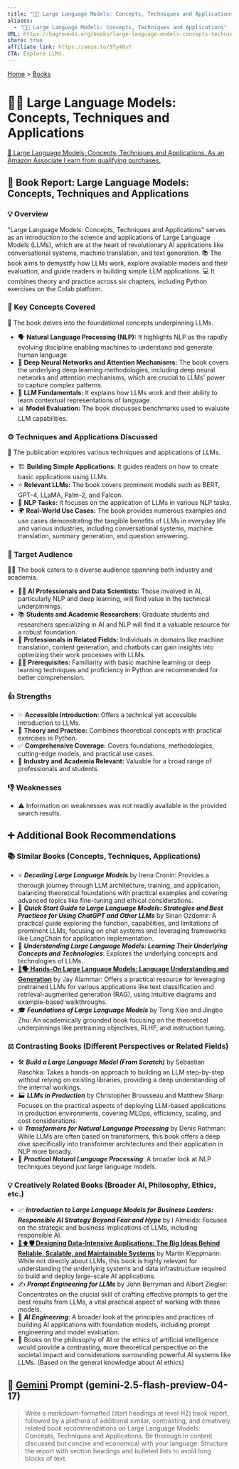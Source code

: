 ```yaml
---
title: "🤖🦜 Large Language Models: Concepts, Techniques and Applications"
aliases:
  - "🤖🦜 Large Language Models: Concepts, Techniques and Applications"
URL: https://bagrounds.org/books/large-language-models-concepts-techniques-and-applications
share: true
affiliate link: https://amzn.to/3Ty40sY
CTA: Explore LLMs.
---
```

[Home](../index.md) > [Books](./index.md)  
# 🤖🦜 Large Language Models: Concepts, Techniques and Applications  
[🛒 Large Language Models: Concepts, Techniques and Applications. As an Amazon Associate I earn from qualifying purchases.](https://amzn.to/3Ty40sY)  
  
## 📖 Book Report: Large Language Models: Concepts, Techniques and Applications  
  
### 💡 Overview  
  
"Large Language Models: Concepts, Techniques and Applications" serves as an introduction to the science and applications of Large Language Models (LLMs), which are at the heart of revolutionary AI applications like conversational systems, machine translation, and text generation. 📚 The book aims to demystify how LLMs work, explore available models and their evaluation, and guide readers in building simple LLM applications. 💻 It combines theory and practice across six chapters, including Python exercises on the Colab platform.  
  
### 🧠 Key Concepts Covered  
  
📖 The book delves into the foundational concepts underpinning LLMs.  
  
* 🗣️ **Natural Language Processing (NLP):** It highlights NLP as the rapidly evolving discipline enabling machines to understand and generate human language.  
* 🤖 **Deep Neural Networks and Attention Mechanisms:** The book covers the underlying deep learning methodologies, including deep neural networks and attention mechanisms, which are crucial to LLMs' power to capture complex patterns.  
* 🔑 **LLM Fundamentals:** It explains how LLMs work and their ability to learn contextual representations of language.  
* 📊 **Model Evaluation:** The book discusses benchmarks used to evaluate LLM capabilities.  
  
### ⚙️ Techniques and Applications Discussed  
  
🚀 The publication explores various techniques and applications of LLMs.  
  
* 🏗️ **Building Simple Applications:** It guides readers on how to create basic applications using LLMs.  
* ⭐ **Relevant LLMs:** The book covers prominent models such as BERT, GPT-4, LLaMA, Palm-2, and Falcon.  
* 📝 **NLP Tasks:** It focuses on the application of LLMs in various NLP tasks.  
* 🌍 **Real-World Use Cases:** The book provides numerous examples and use cases demonstrating the tangible benefits of LLMs in everyday life and various industries, including conversational systems, machine translation, summary generation, and question answering.  
  
### 🎯 Target Audience  
  
🧑‍🎓 The book caters to a diverse audience spanning both industry and academia.  
  
* 👨‍💻 **AI Professionals and Data Scientists:** Those involved in AI, particularly NLP and deep learning, will find value in the technical underpinnings.  
* 📚 **Students and Academic Researchers:** Graduate students and researchers specializing in AI and NLP will find it a valuable resource for a robust foundation.  
* 💼 **Professionals in Related Fields:** Individuals in domains like machine translation, content generation, and chatbots can gain insights into optimizing their work processes with LLMs.  
* 👨‍🏫 **Prerequisites:** Familiarity with basic machine learning or deep learning techniques and proficiency in Python are recommended for better comprehension.  
  
### 👍 Strengths  
  
* ✨ **Accessible Introduction:** Offers a technical yet accessible introduction to LLMs.  
* 🤝 **Theory and Practice:** Combines theoretical concepts with practical exercises in Python.  
* ✅ **Comprehensive Coverage:** Covers foundations, methodologies, cutting-edge models, and practical use cases.  
* 🏢 **Industry and Academia Relevant:** Valuable for a broad range of professionals and students.  
  
### 👎 Weaknesses  
  
* ⚠️ Information on weaknesses was not readily available in the provided search results.  
  
## ➕ Additional Book Recommendations  
  
### 📚 Similar Books (Concepts, Techniques, Applications)  
  
* ⭐ ***Decoding Large Language Models*** by Irena Cronin: Provides a thorough journey through LLM architecture, training, and application, balancing theoretical foundations with practical examples and covering advanced topics like fine-tuning and ethical considerations.  
* 🚀 ***Quick Start Guide to Large Language Models: Strategies and Best Practices for Using ChatGPT and Other LLMs*** by Sinan Ozdemir: A practical guide exploring the function, capabilities, and limitations of prominent LLMs, focusing on chat systems and leveraging frameworks like LangChain for application implementation.  
* 🧠 ***Understanding Large Language Models: Learning Their Underlying Concepts and Technologies***: Explores the underlying concepts and technologies of LLMs.  
* **[🤖🗣️ Hands-On Large Language Models: Language Understanding and Generation](./hands-on-large-language-models-language-understanding-and-generation.md)** by Jay Alammar: Offers a practical resource for leveraging pretrained LLMs for various applications like text classification and retrieval-augmented generation (RAG), using intuitive diagrams and example-based walkthroughs.  
* 🎓 ***Foundations of Large Language Models*** by Tong Xiao and Jingbo Zhu: An academically grounded book focusing on the theoretical underpinnings like pretraining objectives, RLHF, and instruction tuning.  
  
### ⚖️ Contrasting Books (Different Perspectives or Related Fields)  
  
* 🛠️ ***Build a Large Language Model (From Scratch)*** by Sebastian Raschka: Takes a hands-on approach to building an LLM step-by-step without relying on existing libraries, providing a deep understanding of the internal workings.  
* 🏭 ***LLMs in Production*** by Christopher Brousseau and Matthew Sharp: Focuses on the practical aspects of deploying LLM-based applications in production environments, covering MLOps, efficiency, scaling, and cost considerations.  
* 🌐 ***Transformers for Natural Language Processing*** by Denis Rothman: While LLMs are often based on transformers, this book offers a deep dive specifically into transformer architectures and their application in NLP more broadly.  
* 💬 ***Practical Natural Language Processing***: A broader look at NLP techniques beyond just large language models.  
  
### 💡 Creatively Related Books (Broader AI, Philosophy, Ethics, etc.)  
  
* 📈 ***Introduction to Large Language Models for Business Leaders: Responsible AI Strategy Beyond Fear and Hype*** by I Almeida: Focuses on the strategic and business implications of LLMs, including responsible AI.  
* **[💾⬆️🛡️ Designing Data-Intensive Applications: The Big Ideas Behind Reliable, Scalable, and Maintainable Systems](./designing-data-intensive-applications.md)** by Martin Kleppmann: While not directly about LLMs, this book is highly relevant for understanding the underlying systems and data infrastructure required to build and deploy large-scale AI applications.  
* ✍️ ***Prompt Engineering for LLMs*** by John Berryman and Albert Ziegler: Concentrates on the crucial skill of crafting effective prompts to get the best results from LLMs, a vital practical aspect of working with these models.  
* 🤖 ***AI Engineering***: A broader look at the principles and practices of building AI applications with foundation models, including prompt engineering and model evaluation.  
* 🤔 Books on the philosophy of AI or the ethics of artificial intelligence would provide a contrasting, more theoretical perspective on the societal impact and considerations surrounding powerful AI systems like LLMs. (Based on the general knowledge about AI ethics)  
  
## 💬 [Gemini](../software/gemini.md) Prompt (gemini-2.5-flash-preview-04-17)  
> Write a markdown-formatted (start headings at level H2) book report, followed by a plethora of additional similar, contrasting, and creatively related book recommendations on Large Language Models: Concepts, Techniques and Applications. Be thorough in content discussed but concise and economical with your language. Structure the report with section headings and bulleted lists to avoid long blocks of text.